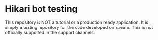 # Hikari bot testing

This repository is NOT a tutorial or a production ready application. It is simply a testing repository for the code developed on stream. This is not officially supported in the support channels.
